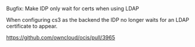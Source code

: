 Bugfix: Make IDP only wait for certs when using LDAP

When configuring cs3 as the backend the IDP no longer waits for an LDAP certificate to appear.

https://github.com/owncloud/ocis/pull/3965
